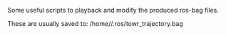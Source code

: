 Some useful scripts to playback and modify the produced ros-bag files.

These are usually saved to:
/home/<user>/.ros/towr_trajectory.bag
